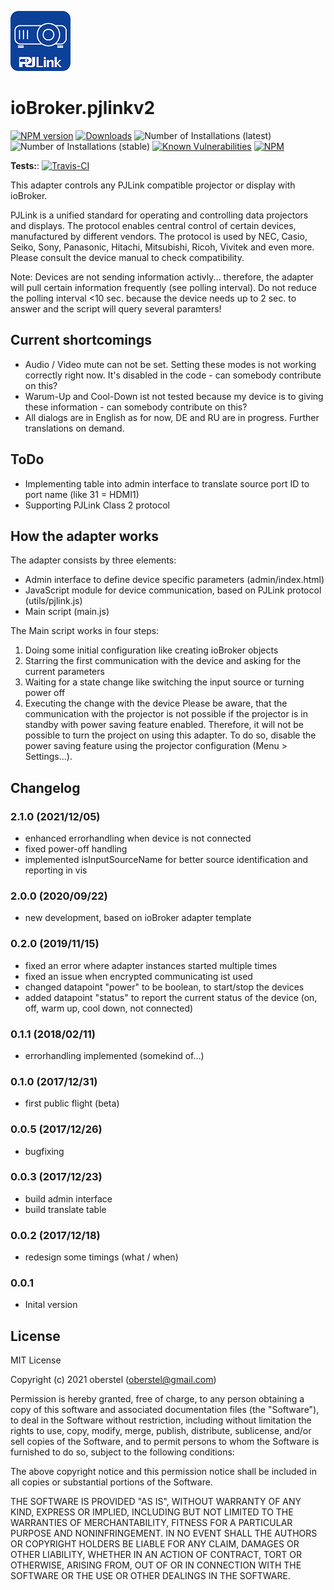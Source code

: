 ![Logo](admin/pjlink.png)
# ioBroker.pjlinkv2

[![NPM version](http://img.shields.io/npm/v/ioBroker.pjlinkv2.svg)](https://www.npmjs.com/package/ioBroker.pjlinkv2)
[![Downloads](https://img.shields.io/npm/dm/ioBroker.template.svg)](https://www.npmjs.com/package/ioBroker.pjlinkv2)
![Number of Installations (latest)](http://ioBroker.live/badges/pjlinkv2-installed.svg)
![Number of Installations (stable)](http://ioBroker.live/badges/pjlinkv2-stable.svg)
[![Known Vulnerabilities](https://snyk.io/test/github/Author/ioBroker.pjlinkv2/badge.svg)](https://snyk.io/test/github/Author/ioBroker.pjlinkv2)
[![NPM](https://nodei.co/npm/ioBroker.pjlinkv2.png?downloads=true)](https://nodei.co/npm/ioBroker.pjlinkv2/)

**Tests:**: [![Travis-CI](http://img.shields.io/travis/Author/ioBroker.pjlinkv2/master.svg)](https://travis-ci.org/Author/ioBroker.pjlinkv2)

This adapter controls any PJLink compatible projector or display with ioBroker.

PJLink is a unified standard for operating and controlling data projectors and displays. The protocol enables central control of certain devices, manufactured by different vendors. The protocol is used by NEC, Casio, Seiko, Sony, Panasonic, Hitachi, Mitsubishi, Ricoh, Vivitek and even more. Please consult the device manual to check compatibility.

Note: Devices are not sending information activly... therefore, the adapter will pull certain information frequently (see polling interval). Do not reduce the polling interval <10 sec. because the device needs up to 2 sec. to answer and the script will query several paramters!

## Current shortcomings
- Audio / Video mute can not be set. Setting these modes is not working correctly right now. It's disabled in the code - can somebody contribute on this?
- Warum-Up and Cool-Down ist not tested because my device is to giving these information - can somebody contribute on this? 
- All dialogs are in English as for now, DE and RU are in progress. Further translations on demand.

## ToDo
- Implementing table into admin interface to translate source port ID to port name (like 31 = HDMI1)
- Supporting PJLink Class 2 protocol

## How the adapter works
The adapter consists by three elements:
-	Admin interface to define device specific parameters (admin/index.html)
-	JavaScript module for device communication, based on PJLink protocol (utils/pjlink.js)
-	Main script (main.js)

The Main script works in four steps:
1)	Doing some initial configuration like creating ioBroker objects
2)	Starring the first communication with the device and asking for the current parameters
3)	Waiting for a state change like switching the input source or turning power off
4)	Executing the change with the device
Please be aware, that the communication with the projector is not possible if the projector is in standby with power saving feature enabled. Therefore, it will not be possible to turn the project on using this adapter. To do so, disable the power saving feature using the projector configuration (Menu > Settings...).

## Changelog
### 2.1.0 (2021/12/05)
- enhanced errorhandling when device is not connected
- fixed power-off handling
- implemented isInputSourceName for better source identification and reporting in vis 

### 2.0.0 (2020/09/22)
- new development, based on ioBroker adapter template 

### 0.2.0 (2019/11/15)
- fixed an error where adapter instances started multiple times
- fixed an issue when encrypted communicating ist used
- changed datapoint "power" to be boolean, to start/stop the devices
- added datapoint "status" to report the current status of the device (on, off, warm up, cool down, not connected)

### 0.1.1 (2018/02/11)
- errorhandling implemented (somekind of...)

### 0.1.0 (2017/12/31)
- first public flight (beta)

### 0.0.5 (2017/12/26)
- bugfixing

### 0.0.3 (2017/12/23)
- build admin interface
- build translate table

### 0.0.2 (2017/12/18)
- redesign some timings (what / when)

### 0.0.1
- Inital version

## License
MIT License

Copyright (c) 2021 oberstel (oberstel@gmail.com)

Permission is hereby granted, free of charge, to any person obtaining a copy
of this software and associated documentation files (the "Software"), to deal
in the Software without restriction, including without limitation the rights
to use, copy, modify, merge, publish, distribute, sublicense, and/or sell
copies of the Software, and to permit persons to whom the Software is
furnished to do so, subject to the following conditions:

The above copyright notice and this permission notice shall be included in all
copies or substantial portions of the Software.

THE SOFTWARE IS PROVIDED "AS IS", WITHOUT WARRANTY OF ANY KIND, EXPRESS OR
IMPLIED, INCLUDING BUT NOT LIMITED TO THE WARRANTIES OF MERCHANTABILITY,
FITNESS FOR A PARTICULAR PURPOSE AND NONINFRINGEMENT. IN NO EVENT SHALL THE
AUTHORS OR COPYRIGHT HOLDERS BE LIABLE FOR ANY CLAIM, DAMAGES OR OTHER
LIABILITY, WHETHER IN AN ACTION OF CONTRACT, TORT OR OTHERWISE, ARISING FROM,
OUT OF OR IN CONNECTION WITH THE SOFTWARE OR THE USE OR OTHER DEALINGS IN THE
SOFTWARE.

